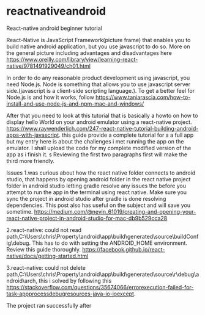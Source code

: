 # reactnativeandroid
React-native android beginner tutorial

React-Native is JavaScript Framework(picture frame) that enables you to build native android application, but you use javascript to do so.
More on the general picture including advantages and disadvantages here https://www.oreilly.com/library/view/learning-react-native/9781491929049/ch01.html

In order to do any reasonable product development using javascript, you need Node.js. Node is something that allows you to use javascript server side.(javascript 
is a client-side scripting language.). To get a better feel for Node.js is and how it works, follow https://www.taniarascia.com/how-to-install-and-use-node-js-and-npm-mac-and-windows/

After that you need to look at this tutorial that is basically a howto on how to display hello World on your android emulator using a react-native project.
https://www.raywenderlich.com/247-react-native-tutorial-building-android-apps-with-javascript. this guide provide a complete tutorial for a a full app
but my entry here is about the challenges i met running the app on the emulator. I shall upload the code for my complete modified version of the app
as i finish it.
s
Reviewing the first two paragraphs first will make the third more friendly.

Issues
1.was curious about how the react native folder connects to android studio, that happens by opening android folder in the react native project  folder  in android studio letting gradle
resolve any issues the before you attempt to run the app in the terminal using react native. Make sure you sync the project in android studio after 
gradle is done resolving dependencies. This post also has useful on the subject and will save you sometime. https://medium.com/@nevin_61019/creating-and-opening-your-react-native-project-in-android-studio-for-mac-db9b529cca28

2.react-native: could not read path,C:\Users\chris\Property\android\app\build\generated\source\buildConfig\debug. This has to do with setting 
the ANDROID_HOME environment. Review this guide thoroughly. https://facebook.github.io/react-native/docs/getting-started.html

3.react-native: could not delete path,C:\Users\chris\Property\android\app\build\generated\source\r\debug\android\arch, this i solved by following 
this https://stackoverflow.com/questions/35674066/errorexecution-failed-for-task-appprocessdebugresources-java-io-ioexcept.

The project ran successfully after


